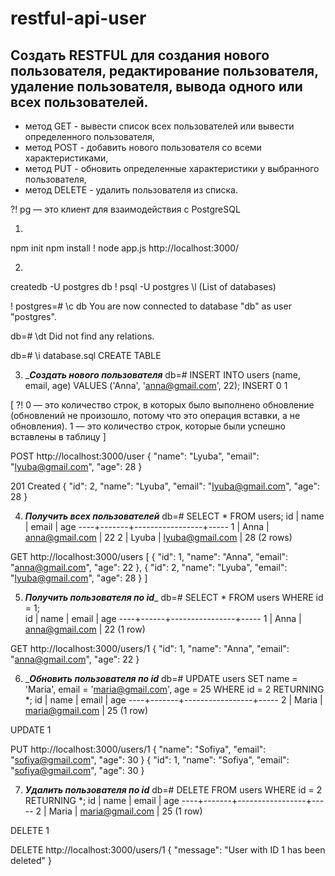 # restful-api-user
## Создать RESTFUL для создания нового пользователя, редактирование пользователя, удаление пользователя, вывода одного или всех пользователей. 

- метод GET - вывести список всех пользователей или вывести определенного пользователя, 
- метод POST - добавить нового пользователя со всеми характеристиками, 
- метод PUT - обновить определенные характеристики у выбранного пользователя, 
- метод DELETE - удалить пользователя из списка.

?! pg — это клиент для взаимодействия с PostgreSQL



1.
npm init
npm install
! node app.js
http://localhost:3000/



2.
createdb -U postgres db
! psql -U postgres
\l (List of databases)

! postgres=# \c db
You are now connected to database "db" as user "postgres".

db=# \dt
Did not find any relations.

db=# \i database.sql
CREATE TABLE



3. ____Создать нового пользователя___
db=# INSERT INTO users (name, email, age) VALUES ('Anna', 'anna@gmail.com', 22);
INSERT 0 1

[
    ?! 0 — это количество строк, в которых было выполнено обновление (обновлений не произошло, потому что это операция вставки, а не обновления).
    1 — это количество строк, которые были успешно вставлены в таблицу
]

POST http://localhost:3000/user
{
  "name": "Lyuba",
  "email": "lyuba@gmail.com",
  "age": 28
}

201 Created
{
    "id": 2,
    "name": "Lyuba",
    "email": "lyuba@gmail.com",
    "age": 28
}


4. ___Получить всех пользователей___
db=# SELECT * FROM users;
 id | name  |      email      | age
----+-------+-----------------+-----
  1 | Anna  | anna@gmail.com  |  22
  2 | Lyuba | lyuba@gmail.com |  28
(2 rows)

GET http://localhost:3000/users
[
    {
        "id": 1,
        "name": "Anna",
        "email": "anna@gmail.com",
        "age": 22
    },
    {
        "id": 2,
        "name": "Lyuba",
        "email": "lyuba@gmail.com",
        "age": 28
    }
]


5. _____Получить пользователя по id______
db=# SELECT * FROM users WHERE id = 1;  
 id | name |     email      | age
----+------+----------------+-----
  1 | Anna | anna@gmail.com |  22
(1 row)

GET http://localhost:3000/users/1
{
    "id": 1,
    "name": "Anna",
    "email": "anna@gmail.com",
    "age": 22
}


6. ____Обновить пользователя по id___
db=# UPDATE users SET name = 'Maria', email = 'maria@gmail.com', age = 25 WHERE id = 2 RETURNING *;
 id | name  |      email      | age
----+-------+-----------------+-----
  2 | Maria | maria@gmail.com |  25
(1 row)

UPDATE 1

PUT http://localhost:3000/users/1
{
  "name": "Sofiya",
  "email": "sofiya@gmail.com",
  "age": 30
}
{
    "id": 1,
    "name": "Sofiya",
    "email": "sofiya@gmail.com",
    "age": 30
}


7. ___Удалить пользователя по id___
db=# DELETE FROM users WHERE id = 2 RETURNING *;
 id | name  |      email      | age
----+-------+-----------------+-----
  2 | Maria | maria@gmail.com |  25
(1 row)

DELETE 1

DELETE http://localhost:3000/users/1
{
    "message": "User with ID 1 has been deleted"
}
